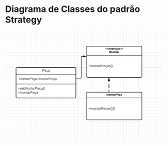 # Diagrama de Classes do padrão Strategy

![Diagrama de Classes do padrão Strategy](https://github.com/jumajubs/bertoti/blob/main/engenharia-3/Strategy/pattern/diagrama.png)

